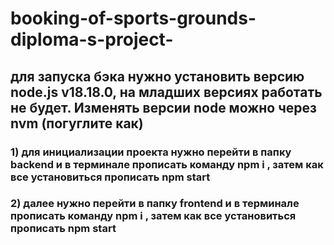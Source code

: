 # booking-of-sports-grounds-diploma-s-project-

## для запуска бэка нужно установить версию node.js v18.18.0, на младших версиях работать не будет. Изменять версии node можно через nvm (погуглите как)

### 1) для инициализации проекта нужно перейти в папку backend и в терминале прописать команду npm i , затем как все установиться прописать npm start
### 2) далее нужно перейти в папку frontend и в терминале прописать команду npm i , затем как все установиться прописать npm start
